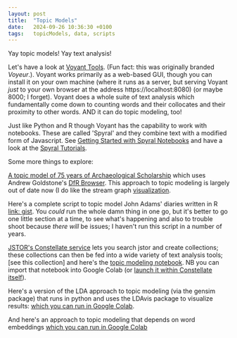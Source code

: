 ```yaml
---
layout: post
title:  "Topic Models"
date:   2024-09-26 10:36:30 +0100
tags:   topicModels, data, scripts
---
```


Yay topic models! Yay text analysis!

Let's have a look at [Voyant Tools](https://voyant-tools.org/). (Fun fact: this was originally branded _Voyeur_.). Voyant works primarily as a web-based GUI, though you can install it on your own machine (where it runs as a server, but serving Voyant _just_ to your own browser at the address https://localhost:8080) (or maybe 8000; I forget). Voyant does a whole suite of text analysis which fundamentally come down to counting words and their collocates and their proximity to other words. AND it can do topic modeling, too!

Just like Python and R though Voyant has the capability to work with notebooks. These are called 'Spyral' and they combine text with a modified form of Javascript. See [Getting Started with Spyral Notebooks](https://voyant-tools.org/spyral/alta-start/) and have a look at the [Spyral Tutorials](https://voyant-tools.org/spyral/learnspyral@gh/Tutorials/).

Some more things to explore:

[A topic model of 75 years of Archaeological Scholarship](https://shawngraham.github.io/archae-topic-models/20000/#) which uses Andrew Goldstone's [DfR Browser](http://agoldst.github.io/dfr-browser/). This approach to topic modeling is largely out of date now (I do like the stream graph [visualization](https://shawngraham.github.io/archae-topic-models/20000/#/model/yearly/raw).

Here's a complete script to topic model John Adams' diaries written in R [link: gist](https://gist.github.com/shawngraham/fefbeb06deb5ed786f41a6aba72da530). You _could_ run the whole damn thing in one go, but it's better to go one little section at a time, to see what's happening and also to trouble shoot because _there will_ be issues; I haven't run this script in a number of years.

[JSTOR's Constellate service](https://constellate.org/builder?unigrams=indigenous,%20indigenous%20peoples,%20residential%20schools) lets you search jstor and create collections; these collections can then be fed into a wide variety of text analysis tools; [see this collection] and here's the [topic modeling notebook](https://github.com/ithaka/constellate-notebooks/blob/master/Topic-modeling/topic-modeling.ipynb). NB you can import that notebook into Google Colab (or [launch it within Constellate itself](https://constellate.org/lab?repo=https%3A%2F%2Fgithub.com%2Fithaka%2Fconstellate-notebooks)).

Here's a version of the LDA approach to topic modeling (via the gensim package) that runs in python and uses the LDAvis package to visualize results: [which you can run in Google Colab](https://colab.research.google.com/drive/1aOq0E1vGFWfu8t5bjpv-kNV5wx0qCWw6?usp=sharing).

And here's an approach to topic modeling that depends on word embeddings [which you can run in Google Colab](https://colab.research.google.com/drive/1FieRA9fLdkQEGDIMYl0I3MCjSUKVF8C-)



